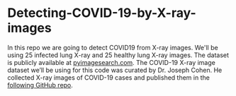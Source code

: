 # Detecting-COVID-19-by-X-ray-images

In this repo we are going to detect COVID19 from X-ray images. We'll be using 25 infected lung X-ray and 25 healthy lung X-ray images. The dataset is publicly available at [pyimagesearch.com](https://pyimagesearch.com/2020/03/16/detecting-covid-19-in-x-ray-images-with-keras-tensorflow-and-deep-learning/).
The COVID-19 X-ray image dataset we’ll be using for this code was curated by Dr. Joseph Cohen. He collected X-ray images of COVID-19 cases and published them in the [following GitHub repo](https://github.com/ieee8023/covid-chestxray-dataset). 
